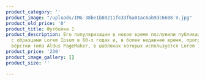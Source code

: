 ```yaml
---
product_category: ''
product_image: "/uploads/IMG-38be1b88211fe33f6a01ac6ab9dc6608-V.jpg"
product_old_price: '0'
product_title: Футболка 1
product_description: Его популяризации в новое время послужили публикация листов Letraset
  с образцами Lorem Ipsum в 60-х годах и, в более недавнее время, программы электронной
  вёрстки типа Aldus PageMaker, в шаблонах которых используется Lorem Ipsum.
product_price: '230'
product_image_gallery: []
product_size: ''

---
```

